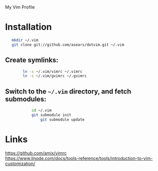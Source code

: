 My Vim Profile

# Installation

```bash
   mkdir ~/.vim
   git clone git://github.com/asears/dotvim.git ~/.vim
```

##    Create symlinks:
```bash
        ln -s ~/.vim/vimrc ~/.vimrc
	    ln -s ~/.vim/gvimrc ~/.gvimrc
```
##	    Switch to the `~/.vim` directory, and fetch submodules:
```bash
	        cd ~/.vim
		    git submodule init
		        git submodule update
```

# Links

https://github.com/amix/vimrc  
https://www.linode.com/docs/tools-reference/tools/introduction-to-vim-customization/  
